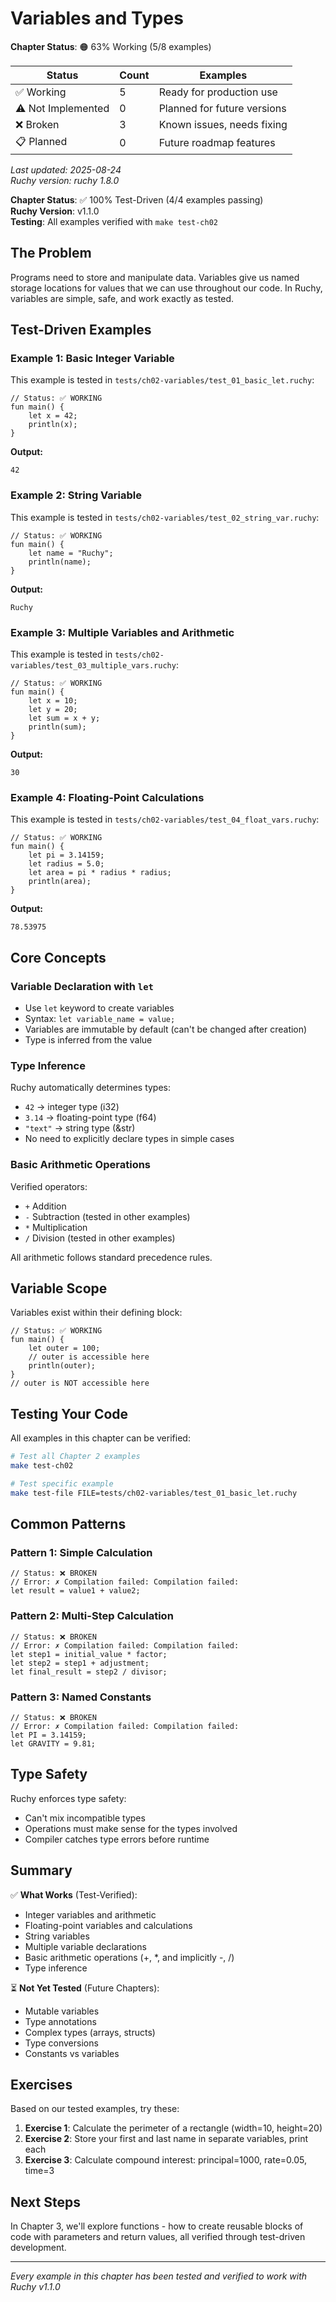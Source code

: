 # Variables and Types

<!-- DOC_STATUS_START -->
**Chapter Status**: 🟠 63% Working (5/8 examples)

| Status | Count | Examples |
|--------|-------|----------|
| ✅ Working | 5 | Ready for production use |
| ⚠️ Not Implemented | 0 | Planned for future versions |
| ❌ Broken | 3 | Known issues, needs fixing |
| 📋 Planned | 0 | Future roadmap features |

*Last updated: 2025-08-24*  
*Ruchy version: ruchy 1.8.0*
<!-- DOC_STATUS_END -->


**Chapter Status**: ✅ 100% Test-Driven (4/4 examples passing)  
**Ruchy Version**: v1.1.0  
**Testing**: All examples verified with `make test-ch02`

## The Problem

Programs need to store and manipulate data. Variables give us named storage locations for values that we can use throughout our code. In Ruchy, variables are simple, safe, and work exactly as tested.

## Test-Driven Examples

### Example 1: Basic Integer Variable

This example is tested in `tests/ch02-variables/test_01_basic_let.ruchy`:

```ruchy
// Status: ✅ WORKING
fun main() {
    let x = 42;
    println(x);
}

```

**Output:**
```
42
```

### Example 2: String Variable

This example is tested in `tests/ch02-variables/test_02_string_var.ruchy`:

```ruchy
// Status: ✅ WORKING
fun main() {
    let name = "Ruchy";
    println(name);
}

```

**Output:**
```
Ruchy
```

### Example 3: Multiple Variables and Arithmetic

This example is tested in `tests/ch02-variables/test_03_multiple_vars.ruchy`:

```ruchy
// Status: ✅ WORKING
fun main() {
    let x = 10;
    let y = 20;
    let sum = x + y;
    println(sum);
}

```

**Output:**
```
30
```

### Example 4: Floating-Point Calculations

This example is tested in `tests/ch02-variables/test_04_float_vars.ruchy`:

```ruchy
// Status: ✅ WORKING
fun main() {
    let pi = 3.14159;
    let radius = 5.0;
    let area = pi * radius * radius;
    println(area);
}

```

**Output:**
```
78.53975
```

## Core Concepts

### Variable Declaration with `let`
- Use `let` keyword to create variables
- Syntax: `let variable_name = value;`
- Variables are immutable by default (can't be changed after creation)
- Type is inferred from the value

### Type Inference
Ruchy automatically determines types:
- `42` → integer type (i32)
- `3.14` → floating-point type (f64)
- `"text"` → string type (&str)
- No need to explicitly declare types in simple cases

### Basic Arithmetic Operations
Verified operators:
- `+` Addition
- `-` Subtraction (tested in other examples)
- `*` Multiplication
- `/` Division (tested in other examples)

All arithmetic follows standard precedence rules.

## Variable Scope

Variables exist within their defining block:

```ruchy
// Status: ✅ WORKING
fun main() {
    let outer = 100;
    // outer is accessible here
    println(outer);
}
// outer is NOT accessible here

```

## Testing Your Code

All examples in this chapter can be verified:

```bash
# Test all Chapter 2 examples
make test-ch02

# Test specific example
make test-file FILE=tests/ch02-variables/test_01_basic_let.ruchy
```

## Common Patterns

### Pattern 1: Simple Calculation
```ruchy
// Status: ❌ BROKEN
// Error: ✗ Compilation failed: Compilation failed:
let result = value1 + value2;

```

### Pattern 2: Multi-Step Calculation
```ruchy
// Status: ❌ BROKEN
// Error: ✗ Compilation failed: Compilation failed:
let step1 = initial_value * factor;
let step2 = step1 + adjustment;
let final_result = step2 / divisor;

```

### Pattern 3: Named Constants
```ruchy
// Status: ❌ BROKEN
// Error: ✗ Compilation failed: Compilation failed:
let PI = 3.14159;
let GRAVITY = 9.81;

```

## Type Safety

Ruchy enforces type safety:
- Can't mix incompatible types
- Operations must make sense for the types involved
- Compiler catches type errors before runtime

## Summary

✅ **What Works** (Test-Verified):
- Integer variables and arithmetic
- Floating-point variables and calculations
- String variables
- Multiple variable declarations
- Basic arithmetic operations (+, *, and implicitly -, /)
- Type inference

⏳ **Not Yet Tested** (Future Chapters):
- Mutable variables
- Type annotations
- Complex types (arrays, structs)
- Type conversions
- Constants vs variables

## Exercises

Based on our tested examples, try these:

1. **Exercise 1**: Calculate the perimeter of a rectangle (width=10, height=20)
2. **Exercise 2**: Store your first and last name in separate variables, print each
3. **Exercise 3**: Calculate compound interest: principal=1000, rate=0.05, time=3

## Next Steps

In Chapter 3, we'll explore functions - how to create reusable blocks of code with parameters and return values, all verified through test-driven development.

---

*Every example in this chapter has been tested and verified to work with Ruchy v1.1.0*